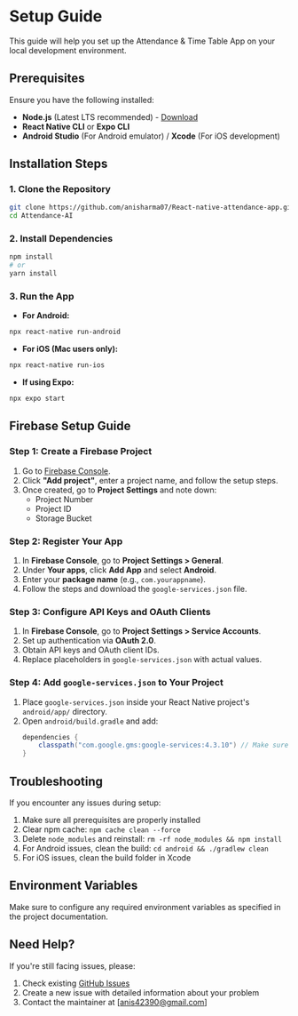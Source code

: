# Setup Guide

This guide will help you set up the Attendance & Time Table App on your local development environment.

## Prerequisites

Ensure you have the following installed:

- **Node.js** (Latest LTS recommended) - [Download](https://nodejs.org/)
- **React Native CLI** or **Expo CLI**
- **Android Studio** (For Android emulator) / **Xcode** (For iOS development)

## Installation Steps

### 1. Clone the Repository

```sh
git clone https://github.com/anisharma07/React-native-attendance-app.git
cd Attendance-AI
```

### 2. Install Dependencies

```sh
npm install
# or
yarn install
```

### 3. Run the App

- **For Android:**

```sh
npx react-native run-android
```

- **For iOS (Mac users only):**

```sh
npx react-native run-ios
```

- **If using Expo:**

```sh
npx expo start
```

## Firebase Setup Guide

### Step 1: Create a Firebase Project

1. Go to [Firebase Console](https://console.firebase.google.com/).
2. Click **"Add project"**, enter a project name, and follow the setup steps.
3. Once created, go to **Project Settings** and note down:
   - Project Number
   - Project ID
   - Storage Bucket

### Step 2: Register Your App

1. In **Firebase Console**, go to **Project Settings > General**.
2. Under **Your apps**, click **Add App** and select **Android**.
3. Enter your **package name** (e.g., `com.yourappname`).
4. Follow the steps and download the `google-services.json` file.

### Step 3: Configure API Keys and OAuth Clients

1. In **Firebase Console**, go to **Project Settings > Service Accounts**.
2. Set up authentication via **OAuth 2.0**.
3. Obtain API keys and OAuth client IDs.
4. Replace placeholders in `google-services.json` with actual values.

### Step 4: Add `google-services.json` to Your Project

1. Place `google-services.json` inside your React Native project's `android/app/` directory.
2. Open `android/build.gradle` and add:
   ```gradle
   dependencies {
       classpath("com.google.gms:google-services:4.3.10") // Make sure it's the latest version
   }
   ```

## Troubleshooting

If you encounter any issues during setup:

1. Make sure all prerequisites are properly installed
2. Clear npm cache: `npm cache clean --force`
3. Delete `node_modules` and reinstall: `rm -rf node_modules && npm install`
4. For Android issues, clean the build: `cd android && ./gradlew clean`
5. For iOS issues, clean the build folder in Xcode

## Environment Variables

Make sure to configure any required environment variables as specified in the project documentation.

## Need Help?

If you're still facing issues, please:

1. Check existing [GitHub Issues](https://github.com/anisharma07/React-native-attendance-app/issues)
2. Create a new issue with detailed information about your problem
3. Contact the maintainer at [anis42390@gmail.com]
